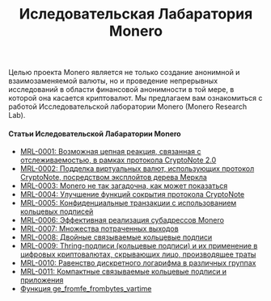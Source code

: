 ﻿---
title: Иследовательская Лабаратория Monero
weight: 05
---

Целью проекта Monero является не только создание анонимной и взаимозаменяемой валюты, но и проведение непрерывных исследований в области финансовой анонимности в той мере, в которой она касается криптовалют. Мы предлагаем вам ознакомиться с работой Исследовательской лаборатории Monero (Monero Research Lab).

#### Статьи Иследовательской Лабаратории Monero

* [MRL-0001: Возможная цепная реакция, связанная с отслеживаемостью, в рамках протокола CryptoNote 2.0](mrl-0001/)
* [MRL-0002: Подделка виртуальных валют, использующих протокол CryptoNote, посредством эксплойтов дерева Меркла](mrl-0002/)
* [MRL-0003: Monero не так загадочна, как может показаться](mrl-0003/)
* [MRL-0004: Улучшение функций сокрытия протокола CryptoNote](mrl-0004/)
* [MRL-0005: Конфиденциальные транзакции с использованием кольцевых подписей](mrl-0005/)
* [MRL-0006: Эффективная реализация субадрессов Monero](mrl-0006/)
* [MRL-0007: Множества потраченных выходов](mrl-0007/)
* [MRL-0008: Двойные связываемые кольцевые подписи](mrl-0008/)
* [MRL-0009: Thring-подписи (кольцевые подписи) и их применение в цифровых криптовалютах, скрывающих лицо, производящее траты](mrl-0009/)
* [MRL-0010: Равенство дискретного логарифма в различных группах](mrl-0010/)
* [MRL-0011: Компактные связываемые кольцевые подписи и приложения](mrl-0011/)
* [Функция ge_fromfe_frombytes_vartime](ge_fromfe_frombytes_vartime/)
